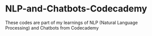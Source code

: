# NLP-and-Chatbots-Codecademy

These codes are part of my learnings of NLP (Natural Language Processing) and Chatbots from Codecademy
